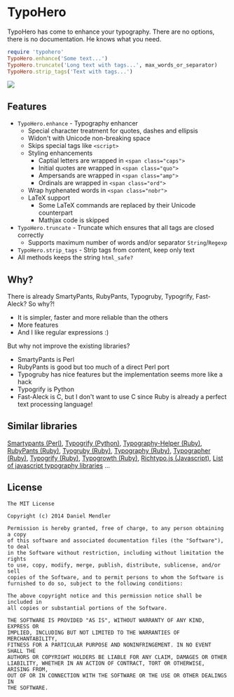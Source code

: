 # TypoHero

TypoHero has come to enhance your typography. There are no options, there is no documentation. He knows what you need.

~~~ ruby
require 'typohero'
TypoHero.enhance('Some text...')
TypoHero.truncate('Long text with tags...', max_words_or_separator)
TypoHero.strip_tags('Text with tags...')
~~~

![](https://raw.github.com/minad/typohero/master/hero.jpg)

## Features

* `TypoHero.enhance` -  Typography enhancer
  * Special character treatment for quotes, dashes and ellipsis
  * Widon't with Unicode non-breaking space
  * Skips special tags like `<script>`
  * Styling enhancements
    * Captial letters are wrapped in `<span class="caps">`
    * Initial quotes are wrapped in `<span class="quo">`
    * Ampersands are wrapped in `<span class="amp">`
    * Ordinals are wrapped in `<span class="ord">`
  * Wrap hyphenated words in `<span class="nobr">`
  * LaTeX support
    * Some LaTeX commands are replaced by their Unicode counterpart
    * Mathjax code is skipped
* `TypoHero.truncate` - Truncate which ensures that all tags are closed correctly
  * Supports maximum number of words and/or separator `String`/`Regexp`
* `TypoHero.strip_tags` - Strip tags from content, keep only text
* All methods keeps the string `html_safe?`

## Why?

There is already SmartyPants, RubyPants, Typogruby, Typogrify, Fast-Aleck? So why?!

* It is simpler, faster and more reliable than the others
* More features
* And I like regular expressions :)

But why not improve the existing libraries?

* SmartyPants is Perl
* RubyPants is good but too much of a direct Perl port
* Typogruby has nice features but the implementation seems more like a hack
* Typogrify is Python
* Fast-Aleck is C, but I don't want to use C since Ruby is already a perfect text processing language!

## Similar libraries

[Smartypants (Perl)](http://daringfireball.net/projects/smartypants/),
[Typogrify (Python)](https://github.com/mintchaos/typogrify),
[Typography-Helper (Ruby)](https://code.google.com/p/typography-helper/),
[RubyPants (Ruby)](http://chneukirchen.org/repos/rubypants/),
[Tyogruby (Ruby)](http://avdgaag.github.io/typogruby/),
[Typography (Ruby)](https://github.com/fxposter/typography),
[Typographer (Ruby)](https://github.com/Slotos/typographer),
[Typogrify (Ruby)](http://rubygems.org/gems/typogrify),
[Typogrowth (Ruby)](https://github.com/mudasobwa/typogrowth),
[Richtypo.js (Javascript)](https://github.com/sapegin/richtypo.js),
[List of javascript typography libraries](https://github.com/yumyo/js-type-master)
...

## License

~~~
The MIT License

Copyright (c) 2014 Daniel Mendler

Permission is hereby granted, free of charge, to any person obtaining a copy
of this software and associated documentation files (the "Software"), to deal
in the Software without restriction, including without limitation the rights
to use, copy, modify, merge, publish, distribute, sublicense, and/or sell
copies of the Software, and to permit persons to whom the Software is
furnished to do so, subject to the following conditions:

The above copyright notice and this permission notice shall be included in
all copies or substantial portions of the Software.

THE SOFTWARE IS PROVIDED "AS IS", WITHOUT WARRANTY OF ANY KIND, EXPRESS OR
IMPLIED, INCLUDING BUT NOT LIMITED TO THE WARRANTIES OF MERCHANTABILITY,
FITNESS FOR A PARTICULAR PURPOSE AND NONINFRINGEMENT. IN NO EVENT SHALL THE
AUTHORS OR COPYRIGHT HOLDERS BE LIABLE FOR ANY CLAIM, DAMAGES OR OTHER
LIABILITY, WHETHER IN AN ACTION OF CONTRACT, TORT OR OTHERWISE, ARISING FROM,
OUT OF OR IN CONNECTION WITH THE SOFTWARE OR THE USE OR OTHER DEALINGS IN
THE SOFTWARE.
~~~
